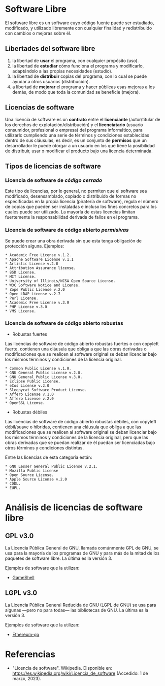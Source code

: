 # Software Libre

El software libre es un software cuyo código fuente puede ser estudiado, modificado, y utilizado libremente con cualquier finalidad y redistribuido con cambios o mejoras sobre él.

## Libertades del software libre

1. la libertad de **usar** el programa, con cualquier propósito (uso). 
2. la libertad de **estudiar** cómo funciona el programa y modificarlo, adaptándolo a las propias necesidades (estudio). 
3. la libertad de **distribuir** copias del programa, con lo cual se puede ayudar a otros usuarios (distribución). 
4. a libertad de **mejorar** el programa y hacer públicas esas mejoras a los demás, de modo que toda la comunidad se beneficie (mejora). 

## Licencias de software

Una licencia de software es un **contrato** entre el **licenciante** (autor/titular de los derechos de explotación/distribución) y el **licenciatario** (usuario consumidor, profesional o empresa) del programa informático, para utilizarlo cumpliendo una serie de términos y condiciones establecidas dentro de sus cláusulas, es decir, es un conjunto de **permisos** que un desarrollador le puede otorgar a un usuario en los que tiene la posibilidad de distribuir, usar o modificar el producto bajo una licencia determinada.

## Tipos de licencias de software

### Licencia de software de *código cerrado*

Este tipo de licencias, por lo general, no permiten que el software sea modificado, desensamblado, copiado o distribuido de formas no especificadas en la propia licencia (piratería de software), regula el número de copias que pueden ser instaladas e incluso los fines concretos para los cuales puede ser utilizado. La mayoría de estas licencias limitan fuertemente la responsabilidad derivada de fallos en el programa.

### Licencia de software de código abierto *permisivas*

Se puede crear una obra derivada sin que esta tenga obligación de protección alguna. Ejemplos:

    * Academic Free License v.1.2.
    * Apache Software License v.1.1
    * Artistic License v.2.0
    * Attribution Assurance license.
    * BSD License.
    * MIT License.
    * University of Illinois/NCSA Open Source License.
    * W3C Software Notice and License.
    * Zope Public License v.2.0
    * Open LDAP License v.2.7
    * Perl License.
    * Academic Free License v.3.0
    * PHP License v.3.0
    * VMS License.
    
### Licencia de software de código abierto robustas

* Robustas fuertes

Las licencias de software de código abierto robustas fuertes o con copyleft fuerte, contienen una cláusula que obliga a que las obras derivadas o modificaciones que se realicen al software original se deban licenciar bajo los mismos términos y condiciones de la licencia original.

    * Common Public License v.1.0.
    * GNU General Public License v.2.0.
    * GNU General Public License v.3.0.
    * Eclipse Public License.
    * eCos License v.2.0
    * Sleepycat Software Product License.
    * Affero License v.1.0
    * Affero License v.2.0
    * OpenSSL License.

* Robustas débiles

Las licencias de software de código abierto robustas débiles, con copyleft débil/suave o híbridas, contienen una cláusula que obliga a que las modificaciones que se realicen al software original se deban licenciar bajo los mismos términos y condiciones de la licencia original, pero que las obras derivadas que se puedan realizar de él puedan ser licenciadas bajo otros términos y condiciones distintas.

Entre las licencias de esta categoría están:

    * GNU Lesser General Public License v.2.1.
    * Mozilla Public License
    * Open Source License.
    * Apple Source License v.2.0
    * CDDL.
    * EUPL.

# Análisis de licencias de software libre

## GPL v3.0

La Licencia Pública General de GNU, llamada comúnmente GPL de GNU, se usa para la mayoría de los programas de GNU y para más de la mitad de los paquetes de software libre. La última es la versión 3. 

Ejemplos de software que la utilizan:

   * [GameShell](https://github.com/phyver/GameShell)

## LGPL v3.0

La Licencia Pública General Reducida de GNU (LGPL de GNU) se usa para algunas —pero no para todas— las bibliotecas de GNU. La última es la versión 3. 

Ejemplos de software que la utilizan:

   * [Ethereum-go](https://github.com/ethereum/go-ethereum)


# Referencias

* "Licencia de software". Wikipedia. Disponible en: https://es.wikipedia.org/wiki/Licencia_de_software (Accedido: 1 de marzo, 2023). 
